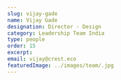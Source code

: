```yaml
---
slug: vijay-gade
name: Vijay Gade
designation: Director - Design
category: Leadership Team India
type: people
order: 15
excerpt:
email: vijay@crest.eco
featuredImage: ../images/team/.jpg
---
```


